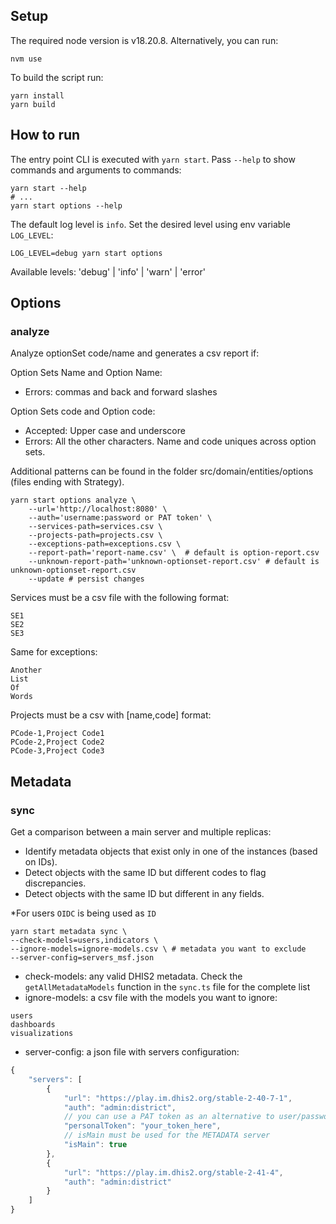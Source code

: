 ## Setup

The required node version is v18.20.8. Alternatively, you can run:

```shell
nvm use
```

To build the script run:

```shell
yarn install
yarn build
```

## How to run

The entry point CLI is executed with `yarn start`. Pass `--help` to show commands and arguments to commands:

```shell
yarn start --help
# ...
yarn start options --help
```

The default log level is `info`. Set the desired level using env variable `LOG_LEVEL`:

```shell
LOG_LEVEL=debug yarn start options
```

Available levels: 'debug' | 'info' | 'warn' | 'error'

## Options

### analyze

Analyze optionSet code/name and generates a csv report if:

Option Sets Name and Option Name:

-   Errors: commas and back and forward slashes

Option Sets code and Option code:

-   Accepted: Upper case and underscore
-   Errors: All the other characters. Name and code uniques across option sets.

Additional patterns can be found in the folder src/domain/entities/options (files ending with Strategy).

```shell
yarn start options analyze \
    --url='http://localhost:8080' \
    --auth='username:password or PAT token' \
    --services-path=services.csv \
    --projects-path=projects.csv \
    --exceptions-path=exceptions.csv \
    --report-path='report-name.csv' \  # default is option-report.csv
    --unknown-report-path='unknown-optionset-report.csv' # default is unknown-optionset-report.csv
    --update # persist changes
```

Services must be a csv file with the following format:

```csv
SE1
SE2
SE3
```

Same for exceptions:

```csv
Another
List
Of
Words
```

Projects must be a csv with [name,code] format:

```csv
PCode-1,Project Code1
PCode-2,Project Code2
PCode-3,Project Code3
```

## Metadata

### sync

Get a comparison between a main server and multiple replicas:

-   Identify metadata objects that exist only in one of the instances (based on IDs).
-   Detect objects with the same ID but different codes to flag discrepancies.
-   Detect objects with the same ID but different in any fields.

\*For users `OIDC` is being used as `ID`

```shell
yarn start metadata sync \
--check-models=users,indicators \
--ignore-models=ignore-models.csv \ # metadata you want to exclude
--server-config=servers_msf.json
```

-   check-models: any valid DHIS2 metadata. Check the `getAllMetadataModels` function in the `sync.ts` file for the complete list
-   ignore-models: a csv file with the models you want to ignore:

```csv
users
dashboards
visualizations
```

-   server-config: a json file with servers configuration:

```ts
{
    "servers": [
        {
            "url": "https://play.im.dhis2.org/stable-2-40-7-1",
            "auth": "admin:district",
            // you can use a PAT token as an alternative to user/passwod authentication
            "personalToken": "your_token_here",
            // isMain must be used for the METADATA server
            "isMain": true
        },
        {
            "url": "https://play.im.dhis2.org/stable-2-41-4",
            "auth": "admin:district"
        }
    ]
}
```
